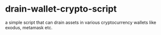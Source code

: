 # drain-wallet-crypto-script
a simple script that can drain assets in various cryptocurrency wallets like exodus, metamask etc.
